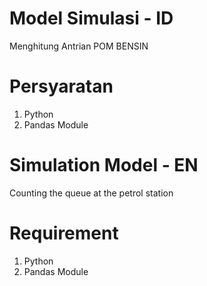 # Model Simulasi - ID
Menghitung Antrian POM BENSIN

# Persyaratan
1. Python
2. Pandas Module

# Simulation Model - EN
Counting the queue at the petrol station

# Requirement
1. Python
2. Pandas Module
